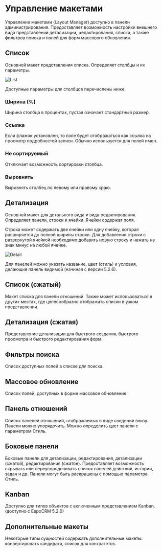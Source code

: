# Управление макетами

Управление макетами (Layout Manager) доступно в панели администрирования. Предоставляет возможность настройки внешнего вида представлений детализации, редактирования, списка, а также фильтров поиска и полей для форм массового обновления.

## Список

Основной макет представления списка. Определяет столбцы и их параметры.

![List](https://raw.githubusercontent.com/espocrm/documentation/master/_static/images/administration/layout-manager/list.png)

Доступные параметры для столбцов перечислены ниже.

### Ширина (%)

Ширина столбца в процентах, пустая означает стандартный размер.

### Ссылка

Если флажок установлен, то поле будет отображаться как ссылка на просмотр подробностей записи. Обычно используется для полей имен.

### Не сортируемый 

Отключает возможность сортировки столбца.

### Выровнять

Выровнять столбец по левому или правому краю.

## Детализация

Основной макет для детального вида и вида редактирования. Определяет панели, строки и ячейки. Ячейки содержат поля.

Строка может содержать две ячейки или одну ячейку, которая расширяется до полной ширины строки. Для добавления строки с развернутой ячейкой необходимо добавить новую строку и нажать на знак минус на любой ячейке.

![Detail](https://raw.githubusercontent.com/espocrm/documentation/master/_static/images/administration/layout-manager/detail.png)

Для панелей можно указать название, цвет (стиль) и условия, делающие панель видимой (начиная с версии 5.2.6).

## Список (сжатый)

Макет списка для панели отношений. Также может использоваться в других местах, где целесообразно отображать списки в узком представлении.

## Детализация (сжатая)

Представление детализации для быстрого создания, быстрого просмотра и быстрого редактирования форм.

## Фильтры поиска

Список доступных полей в списке для поиска.

## Массовое обновление

Список полей, доступных в форме массовое обновление.

## Панель отношений

Список панелей отношений, отображаемых в виде сведений внизу. Панели можно упорядочить. Можно определить цвет панели с параметром Стиль.

## Боковые панели

Боковые панели для детализации, редактирования, детализации (сжатой), редактирования (сжатое). Предоставляет возможность скрывать или переупорядочивать список панелей действий, истории, задач и др. Панели могут быть раскрашены с помощью параметра Стиль.

## Kanban 

Доступно для типов объектов с включенным представлением Kanban. (доступно с EspoCRM 5.2.0)

## Дополнительные макеты

Некоторые типы сущностей содержать дополнительные макеты: конвертировать кандидата, список для контрагетов.
